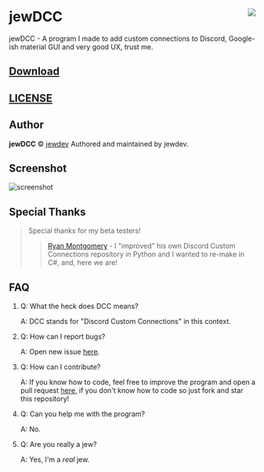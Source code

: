 # jewDCC <img src="https://i.imgur.com/W2QSZeG.gif" align="right">

jewDCC - A program I made to add custom connections to Discord, Google-ish material GUI and very good UX, trust me.

## [Download](https://github.com/jewdev/jewDCC/releases/latest)

## [LICENSE](https://github.com/jewdev/jewDCC/blob/master/LICENSE)

## Author

**jewDCC** © [jewdev](https://github.com/jewdev) Authored and maintained by jewdev.

## Screenshot
![screenshot](https://i.imgur.com/8IZezp3.png)

## Special Thanks
> Special thanks for my beta testers!
> > [Ryan Montgomery](https://github.com/ryanrohypnol) - I "improved" his own Discord Custom Connections repository in Python and I wanted to re-make in C#, and, here we are!

## FAQ
1. Q: What the heck does DCC means?

   A: DCC stands for "Discord Custom Connections" in this context.

2. Q: How can I report bugs?
   
   A: Open new issue [here](https://github.com/jewdev/jewDCC/issues).

3. Q: How can I contribute?

   A: If you know how to code, feel free to improve the program and open a pull request [here](https://github.com/jewdev/jewDCC/pulls), if you don't know how to code so just fork and star this repository!
   
4. Q: Can you help me with the program?

   A: No.

5. Q: Are you really a jew?

   A: Yes, I'm a *real* jew.
